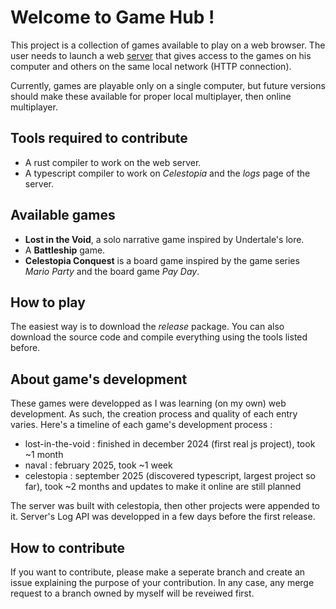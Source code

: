 # Welcome to Game Hub ! 

This project is a collection of games available to play on a web browser. The user needs to launch a web [server](server/) that gives access to the games on his computer and others on the same local network (HTTP connection).

Currently, games are playable only on a single computer, but future versions should make these available for proper local multiplayer, then online multiplayer.

## Tools required to contribute

- A rust compiler to work on the web server.
- A typescript compiler to work on _Celestopia_ and the _logs_ page of the server.

## Available games

- **Lost in the Void**, a solo narrative game inspired by Undertale's lore.
- A **Battleship** game.
- **Celestopia Conquest** is a board game inspired by the game series _Mario Party_ and the board game _Pay Day_.

## How to play

The easiest way is to download the *release* package. You can also download the source code and compile everything using the tools listed before.

## About game's development

These games were developped as I was learning (on my own) web development. As such, the creation process and quality of each entry varies. Here's a timeline of each game's development process :

- lost-in-the-void : finished in december 2024 (first real js project), took ~1 month
- naval : february 2025, took ~1 week
- celestopia : september 2025 (discovered typescript, largest project so far), took ~2 months and updates to make it online are still planned

The server was built with celestopia, then other projects were appended to it. Server's Log API was developped in a few days before the first release.

## How to contribute

If you want to contribute, please make a seperate branch and create an issue explaining the purpose of your contribution. In any case, any merge request to a branch owned by myself will be reveiwed first.
